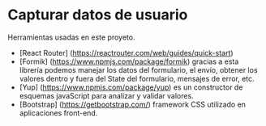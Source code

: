 # Capturar datos de usuario

Herramientas usadas en este proyeto.

- [React Router] (https://reactrouter.com/web/guides/quick-start)
- [Formik] (https://www.npmjs.com/package/formik) gracias a esta librería podemos manejar los datos del formulario, el envío, obtener los valores dentro y fuera del State del formulario, mensajes de error, etc.
- [Yup] (https://www.npmjs.com/package/yup) es un constructor de esquemas javaScript para analizar y validar valores.
- [Bootstrap] (https://getbootstrap.com/) framework CSS utilizado en aplicaciones front-end.